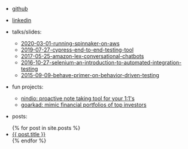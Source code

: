 - <i class="fa fa-github" aria-hidden="true"></i> [github](https://github.com/southekal)

- <i class="fa fa-linkedin" aria-hidden="true"></i> [linkedin](https://linkedin.com/in/southe)

- <i class="fa fa-book"></i> talks/slides:
  - [2020-03-01-running-spinnaker-on-aws](https://htmlpreview.github.io/?https://github.com/southekal/aws-spinnaker-jenkins/blob/master/docs/landing.html)
  - [2019-07-27-cypress-end-to-end-testing-tool](https://southekal.com/talks/cypress-presentation.html)
  - [2017-05-25-amazon-lex-conversational-chatbots](https://southekal.com/talks/amazon-lex-chatbot.html)
  - [2016-10-27-selenium-an-introduction-to-automated-integration-testing](https://southekal.com/talks/devict-selenium-intro.html)
  - [2015-09-09-behave-primer-on-behavior-driven-testing](https://southekal.com/talks/intro-to-behavior-driven-testing-using-behave.html)

- <i class="fa fa-beer"></i> fun projects:
  - [nindio: proactive note taking tool for your 1:1's](https://www.nindio.com)
  - [goarkad: mimic financial portfolios of top investors](http://goarkad.herokuapp.com)

- <i class="fa fa-pen"></i> posts:
<ul>
  {% for post in site.posts %}
    <li>
      <a href="{{ post.url }}">{{ post.title }}</a>
    </li>
  {% endfor %}
</ul>
